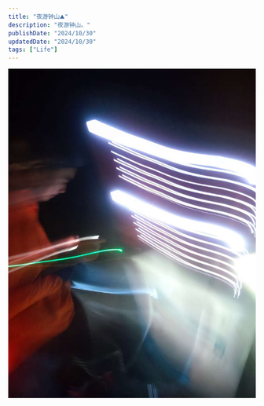 ```yaml
---
title: "夜游钟山⛰️"
description: "夜游钟山。"
publishDate: "2024/10/30"
updatedDate: "2024/10/30"
tags: ["Life"]
---
```


![我](./myself.jpg)
